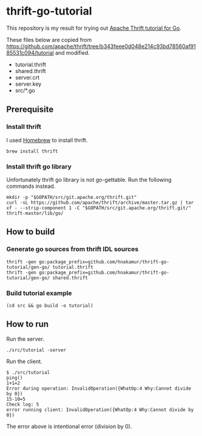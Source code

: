 thrift-go-tutorial
==================

This repository is my result for trying out [Apache Thrift tutorial for Go](https://thrift.apache.org/tutorial/go).

These files below are copied from https://github.com/apache/thrift/tree/b343feee0d048e214c93bd78560af9185531c094/tutorial and modified.

* tutorial.thrift
* shared.thrift
* server.crt
* server.key
* src/\*.go

## Prerequisite

### Install thrift

I used [Homebrew](http://brew.sh/index.html) to install thrift.

```
brew install thrift
```

### Install thrift go library

Unfortunately thrift go library is not go-gettable. Run the following commands instead.

```
mkdir -p "$GOPATH/src/git.apache.org/thrift.git"
curl -sL https://github.com/apache/thrift/archive/master.tar.gz | tar xf - --strip-component 1 -C "$GOPATH/src/git.apache.org/thrift.git/" thrift-master/lib/go/
```

## How to build

### Generate go sources from thrift IDL sources

```
thrift -gen go:package_prefix=github.com/hnakamur/thrift-go-tutorial/gen-go/ tutorial.thrift
thrift -gen go:package_prefix=github.com/hnakamur/thrift-go-tutorial/gen-go/ shared.thrift
```

### Build tutorial example

```
(cd src && go build -o tutorial)
```

## How to run

Run the server.

```
./src/tutorial -server
```

Run the client.

```
$ ./src/tutorial
ping()
1+1=2
Error during operation: InvalidOperation({WhatOp:4 Why:Cannot divide by 0})
15-10=5
Check log: 5
error running client: InvalidOperation({WhatOp:4 Why:Cannot divide by 0})
```

The error above is intentional error (division by 0).
